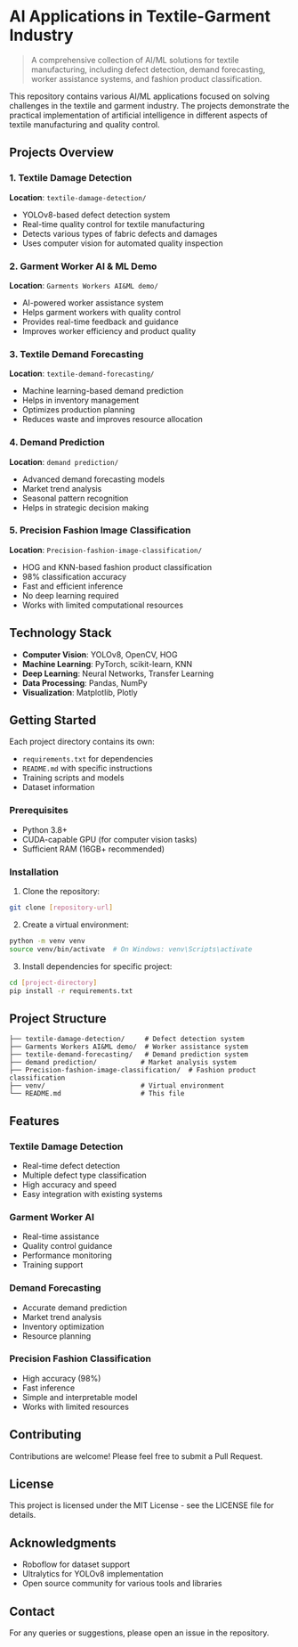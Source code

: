 # AI Applications in Textile-Garment Industry

> A comprehensive collection of AI/ML solutions for textile manufacturing, including defect detection, demand forecasting, worker assistance systems, and fashion product classification.

This repository contains various AI/ML applications focused on solving challenges in the textile and garment industry. The projects demonstrate the practical implementation of artificial intelligence in different aspects of textile manufacturing and quality control.

## Projects Overview

### 1. Textile Damage Detection
**Location**: `textile-damage-detection/`
- YOLOv8-based defect detection system
- Real-time quality control for textile manufacturing
- Detects various types of fabric defects and damages
- Uses computer vision for automated quality inspection

### 2. Garment Worker AI & ML Demo
**Location**: `Garments Workers AI&ML demo/`
- AI-powered worker assistance system
- Helps garment workers with quality control
- Provides real-time feedback and guidance
- Improves worker efficiency and product quality

### 3. Textile Demand Forecasting
**Location**: `textile-demand-forecasting/`
- Machine learning-based demand prediction
- Helps in inventory management
- Optimizes production planning
- Reduces waste and improves resource allocation

### 4. Demand Prediction
**Location**: `demand prediction/`
- Advanced demand forecasting models
- Market trend analysis
- Seasonal pattern recognition
- Helps in strategic decision making

### 5. Precision Fashion Image Classification
**Location**: `Precision-fashion-image-classification/`
- HOG and KNN-based fashion product classification
- 98% classification accuracy
- Fast and efficient inference
- No deep learning required
- Works with limited computational resources

## Technology Stack

- **Computer Vision**: YOLOv8, OpenCV, HOG
- **Machine Learning**: PyTorch, scikit-learn, KNN
- **Deep Learning**: Neural Networks, Transfer Learning
- **Data Processing**: Pandas, NumPy
- **Visualization**: Matplotlib, Plotly

## Getting Started

Each project directory contains its own:
- `requirements.txt` for dependencies
- `README.md` with specific instructions
- Training scripts and models
- Dataset information

### Prerequisites
- Python 3.8+
- CUDA-capable GPU (for computer vision tasks)
- Sufficient RAM (16GB+ recommended)

### Installation
1. Clone the repository:
```bash
git clone [repository-url]
```

2. Create a virtual environment:
```bash
python -m venv venv
source venv/bin/activate  # On Windows: venv\Scripts\activate
```

3. Install dependencies for specific project:
```bash
cd [project-directory]
pip install -r requirements.txt
```

## Project Structure
```
├── textile-damage-detection/     # Defect detection system
├── Garments Workers AI&ML demo/  # Worker assistance system
├── textile-demand-forecasting/   # Demand prediction system
├── demand prediction/           # Market analysis system
├── Precision-fashion-image-classification/  # Fashion product classification
├── venv/                        # Virtual environment
└── README.md                    # This file
```

## Features

### Textile Damage Detection
- Real-time defect detection
- Multiple defect type classification
- High accuracy and speed
- Easy integration with existing systems

### Garment Worker AI
- Real-time assistance
- Quality control guidance
- Performance monitoring
- Training support

### Demand Forecasting
- Accurate demand prediction
- Market trend analysis
- Inventory optimization
- Resource planning

### Precision Fashion Classification
- High accuracy (98%)
- Fast inference
- Simple and interpretable model
- Works with limited resources

## Contributing

Contributions are welcome! Please feel free to submit a Pull Request.

## License

This project is licensed under the MIT License - see the LICENSE file for details.

## Acknowledgments

- Roboflow for dataset support
- Ultralytics for YOLOv8 implementation
- Open source community for various tools and libraries

## Contact

For any queries or suggestions, please open an issue in the repository. 